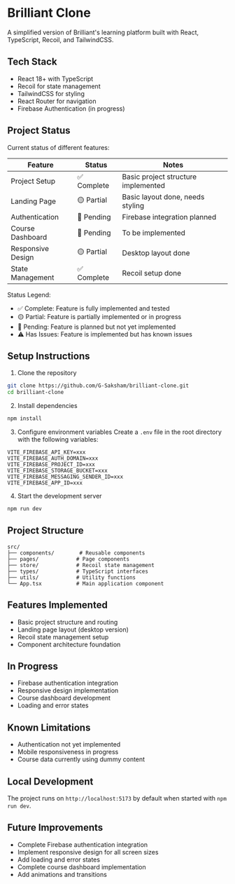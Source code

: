 # Brilliant Clone

A simplified version of Brilliant's learning platform built with React, TypeScript, Recoil, and TailwindCSS.

## Tech Stack

- React 18+ with TypeScript
- Recoil for state management
- TailwindCSS for styling
- React Router for navigation
- Firebase Authentication (in progress)

## Project Status

Current status of different features:

| Feature              | Status      | Notes                               |
|---------------------|-------------|-------------------------------------|
| Project Setup       | ✅ Complete | Basic project structure implemented |
| Landing Page        | 🟡 Partial  | Basic layout done, needs styling    |
| Authentication      | 🔴 Pending  | Firebase integration planned        |
| Course Dashboard    | 🔴 Pending  | To be implemented                   |
| Responsive Design   | 🟡 Partial  | Desktop layout done                 |
| State Management    | ✅ Complete | Recoil setup done                  |

Status Legend:
- ✅ Complete: Feature is fully implemented and tested
- 🟡 Partial: Feature is partially implemented or in progress
- 🔴 Pending: Feature is planned but not yet implemented
- ⚠️ Has Issues: Feature is implemented but has known issues

## Setup Instructions

1. Clone the repository
```bash
git clone https://github.com/G-Saksham/brilliant-clone.git
cd brilliant-clone
```

2. Install dependencies
```bash
npm install
```

3. Configure environment variables
Create a `.env` file in the root directory with the following variables:
```
VITE_FIREBASE_API_KEY=xxx
VITE_FIREBASE_AUTH_DOMAIN=xxx
VITE_FIREBASE_PROJECT_ID=xxx
VITE_FIREBASE_STORAGE_BUCKET=xxx
VITE_FIREBASE_MESSAGING_SENDER_ID=xxx
VITE_FIREBASE_APP_ID=xxx
```

4. Start the development server
```bash
npm run dev
```

## Project Structure

```
src/
├── components/        # Reusable components
├── pages/            # Page components
├── store/            # Recoil state management
├── types/            # TypeScript interfaces
├── utils/            # Utility functions
└── App.tsx           # Main application component
```

## Features Implemented

- Basic project structure and routing
- Landing page layout (desktop version)
- Recoil state management setup
- Component architecture foundation

## In Progress

- Firebase authentication integration
- Responsive design implementation
- Course dashboard development
- Loading and error states

## Known Limitations

- Authentication not yet implemented
- Mobile responsiveness in progress
- Course data currently using dummy content

## Local Development

The project runs on `http://localhost:5173` by default when started with `npm run dev`.

## Future Improvements

- Complete Firebase authentication integration
- Implement responsive design for all screen sizes
- Add loading and error states
- Complete course dashboard implementation
- Add animations and transitions